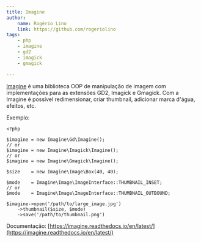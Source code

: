 ```yaml
---
title: Imagine
author:
    name: Rogério Lino
    link: https://github.com/rogeriolino
tags:
    - php
    - imagine
    - gd2
    - imagick
    - gmagick

---
```


[Imagine](https://github.com/avalanche123/Imagine) é uma biblioteca OOP de manipulação de imagem com implementações para as extensões GD2, Imagick e Gmagick. Com a Imagine é possível redimensionar, criar thumbnail, adicionar marca d'água, efeitos, etc.


Exemplo:

```
<?php

$imagine = new Imagine\Gd\Imagine();
// or
$imagine = new Imagine\Imagick\Imagine();
// or
$imagine = new Imagine\Gmagick\Imagine();

$size    = new Imagine\Image\Box(40, 40);

$mode    = Imagine\Image\ImageInterface::THUMBNAIL_INSET;
// or
$mode    = Imagine\Image\ImageInterface::THUMBNAIL_OUTBOUND;

$imagine->open('/path/to/large_image.jpg')
    ->thumbnail($size, $mode)
    ->save('/path/to/thumbnail.png')
```

Documentação: [https://imagine.readthedocs.io/en/latest/](https://imagine.readthedocs.io/en/latest/)
